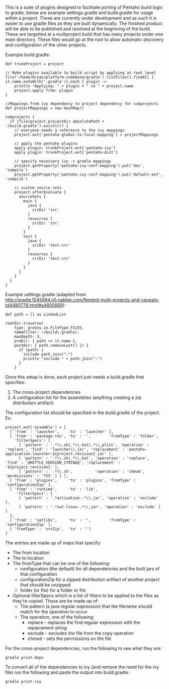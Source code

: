 This is a suite of plugins designed to facilitate porting of Pentaho build logic to gradle, below are example settings.gradle and build.gradle for usage within a project.  These are currently under development and as such it is easier to use gradle files as they are built dynamically.  The finished product will be able to be published and resolved at the beginning of the build. These are targetted at a multiproject build that has many projects under one main directory.  These files would go at the root to allow automatic discovery and configuration of the other projects.

Example build.gradle:

    def trunkProject = project
    
    // Make plugins available to build script by applying at root level
    file('/home/bryan/platform-codebase/gradle').listFiles().findAll { it.name.endsWith('.gradle')}.each { plugin ->
        println "Applying: " + plugin + " to " + project.name
        project.apply from: plugin
    }

    //Mappings from ivy dependency to project dependency for subprojects
    def projectMappings = new HashMap()

    subprojects {
      if (file(project.projectDir.absolutePath + '/build.gradle').exists()) {
        // everyone needs a reference to the ivy mappings
        project.ext['pentaho-global-to-local-mapping'] = projectMappings
        
        // apply the pentaho plugins
        apply plugin: trunkProject.ext['pentaho-ivy']
        apply plugin: trunkProject.ext['pentaho-dist']
        
        // specify necessary ivy -> gradle mappings
        project.getProperty('pentaho-ivy-conf-mapping').put('dev', 'compile')
        project.getProperty('pentaho-ivy-conf-mapping').put('default-ext', 'compile')
        
        // custom source sets
        project.afterEvaluate {
          sourceSets {
            main {
              java {
                srcDir 'src'
              }
              resources {
                srcDir 'src'
              }
            }
            test {
              java {
                srcDir 'test-src'
              }
              resources {
                srcDir 'test-src'
              }
            }
          }
        }
      }
    }

Example settings.gradle (adapted from http://gradle.1045684.n5.nabble.com/Nested-multi-projects-and-caveats-td4480779.html#a4805669):

    def path = [] as LinkedList 

    rootDir.traverse( 
        type: groovy.io.FileType.FILES, 
        nameFilter: ~/build\.gradle/, 
        maxDepth: 3, 
        preDir: { path << it.name }, 
        postDir: { path.removeLast() }) {
          if (path) {
            include path.join(":")
            println "include " + path.join(":")
          }
        }

Once this setup is done, each project just needs a build.gradle that specifies:

1. The cross-project dependencies
2. A configuration list for the assemblies (anything creating a zip distribution artifact)

The configuration list should be specified in the build.gradle of the project.
Ex:

    project.ext['assemble'] = [
      [ 'from' : 'launcher',    'to' : 'launcher' ],
      [ 'from' : 'package-res', 'to' : '',        'fromType' : 'folder',
        'filterSpecs': [
          [ 'pattern' : '.*\\.sh|.*\\.bat|.*\\.plist', 'operation' : 'replace', 'find' : 'launcher\\.jar', 'replacement' : 'pentaho-application-launcher-${project.revision}.jar' ],
          [ 'pattern' : '.*\\.sh|.*\\.bat', 'operation' : 'replace', 'find' : '@KETTLE_VERSION_STRING@', 'replacement' : '${project.revision}' ],
          [ 'pattern' : '.*\\.sh',          'operation' : 'chmod', 'permissions' : '755' ] ] ],
      [ 'from' : 'plugins',     'to' : 'plugins', 'fromType' : 'configurationZip' ],
      [ 'from' : 'runtime',     'to' : 'lib',
         'filterSpecs': [
          [ 'pattern' : '.*activation-.*\\.jar', 'operation' : 'exclude' ],
          [ 'pattern' : '.*swt-linux-.*\\.jar', 'operation' : 'exclude' ] ]
      ],
      [ 'from' : 'swtlibs',     'to' : '',        'fromType' : 'configurationZip' ],
      [ 'fromType' : 'srcZip',  'to' : '']
    ]

The entries are made up of maps that specify:
* The from location
* The to location
* The fromType that can be one of the following:
    + configuration (the default) for all dependencies and the built jars of that configuration
    + configurationZip for a zipped distribution artifact of another project that should be unzipped
    + folder (or file) for a folder or file
* Optional filterSpecs which is a list of filters to be applied to the files as they're copied.  These are be made up of:
    + The pattern (a java regular expression) that the filename should match for the operation to occur
    + The operation, one of the following:
        + replace - replaces the find regular expression with the replacement string
        + exclude - excludes the file from the copy operation
        + chmod - sets the permissions on the file

For the cross-project dependencies, run the following to see what they are:

    gradle print-deps
    
To convert all of the dependencies to ivy (and remove the need for the ivy file) run the following and paste the output into build.gradle:

    gradle print-ivy
